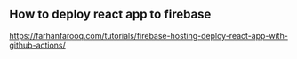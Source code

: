 ## How to deploy react app to firebase

https://farhanfarooq.com/tutorials/firebase-hosting-deploy-react-app-with-github-actions/
